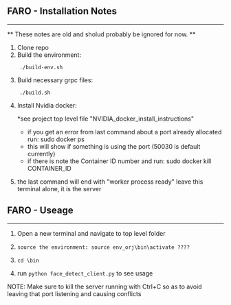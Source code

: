 ## FARO - Installation Notes
------------------------------------

** These notes are old and sholud probably be ignored for now. **


1.	Clone repo
2.	Build the environment:
```
	./build-env.sh
```
3.	Build necessary grpc files:
```
	./build.sh
```
4.	Install Nvidia docker:

	*see project top level file "NVIDIA_docker_install_instructions"

	* if you get an error from last command about a port already allocated run:
	sudo docker ps
	* this will show if something is using the port (50030 is default currently)
	* if there is note the Container ID number and run:
	sudo docker kill CONTAINER_ID

5. 	the last command will end with "worker process ready"
	leave this terminal alone, it is the server



## FARO - Useage
----------------

1.	Open a new terminal and navigate to top level folder
2.	`source the environment:
	source env_orj\bin\activate ????`

2.	`cd \bin`

3.	run `python face_detect_client.py` to see usage

NOTE: Make sure to kill the server running with Ctrl+C so as to avoid leaving that port listening and causing conflicts
